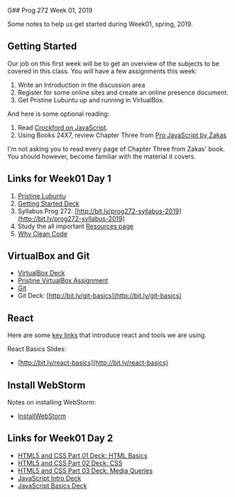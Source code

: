 G## Prog 272 Week 01, 2019

Some notes to help us get started during Week01, spring, 2019.

## Getting Started

Our job on this first week will be to get an overview of the subjects to be
covered in this class. You will have a few assignments this week:

1. Write an Introduction in the discussion area
1. Register for some online sites and create an online presence document.
1. Get Pristine Lubuntu up and running in VirtualBox.

And here is some optional reading:

1.  Read [Crockford on JavaScript][crockford].
1.  Using Books 24X7, review Chapter Three from [Pro JavaScript by Zakas][pro-js]

I'm not asking you to read every page of Chapter Three from Zakas'
book. You should however, become familiar with the material it covers.

## Links for Week01 Day 1

1. [Pristine Lubuntu][plu1903]
1. [Getting Started Deck](http://bit.ly/TDEtd5)
1. Syllabus Prog 272: [http://bit.ly/prog272-syllabus-2019](http://bit.ly/prog272-syllabus-2019)
1. Study the all important [Resources page](Resources.html)
1. [Why Clean Code][why-clean-code]

## VirtualBox and Git

- [VirtualBox Deck](http://bit.ly/1at2JZ2)
- [Pristine VirtualBox Assignment][pvba]
- [Git][git]
- Git Deck: [http://bit.ly/git-basics](http://bit.ly/git-basics)

## React

Here are some [key links][react-links] that introduce react and tools we are using.

[react-links]: /javascript-guide/JavaScriptReact.html#react-links

React Basics Slides:

- [http://bit.ly/react-basics](http://bit.ly/react-basics)


## Install WebStorm

Notes on installing WebStorm:

- [InstallWebStorm][webstorm-install]

## Links for Week01 Day 2

-  [HTML5 and CSS Part 01 Deck: HTML Basics](http://bit.ly/QwLhc8)
-  [HTML5 and CSS Part 02 Deck: CSS](http://bit.ly/PEc6bG)
-  [HTML5 and CSS Part 03 Deck: Media Queries](http://bit.ly/1imauBZ)
-  [JavaScript Intro Deck](http://bit.ly/1ilT1tk)
-  [JavaScript Basics Deck](http://bit.ly/OPDg3s)

[why-clean-code]: http://www.techrepublic.com/blog/programming-and-development/why-clean-code-is-more-important-than-efficient-code/4284?tag=main;carousel
[crockford]: http://javascript.crockford.com/javascript.html
[webstorm-install]: /teach/assignments/WebStormInstall.html
[pvba]: /teach/assignments/PristineVirtualBox.html
[git]: /git-guide
[pro-js]: /javascript-guide/GettingStarted.html#books247
[plu1804]: http://bit.ly/plubuntu-2018-04-03
[plu1903]: http://bit.ly/plu-2019-03
